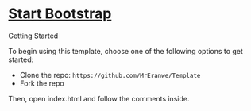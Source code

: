 # [Start Bootstrap](http://startbootstrap.com/)

Getting Started

To begin using this template, choose one of the following options to get started:

* Clone the repo: `https://github.com/MrEranwe/Template`
* Fork the repo

Then, open index.html and follow the comments inside. 